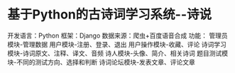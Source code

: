 # 基于Python的古诗词学习系统--诗说
开发语言：Python
框架：Django
数据来源：爬虫+百度语音合成
功能：
管理员模块-管理数据
用户模块-注册、登录、退出
用户操作模块-收藏、评论
诗词学习模块-诗词原文、注释、译文、音频
诗人模块-头像、简介、相关诗词
题目测试模块-不同的测试方向、选择和判断
诗词论坛模块-发表文章、评论文章
